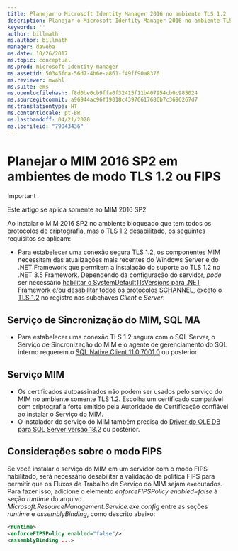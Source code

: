 ```yaml
---
title: Planejar o Microsoft Identity Manager 2016 no ambiente TLS 1.2 | Microsoft Docs
description: Planejar o Microsoft Identity Manager 2016 no ambiente TLS 1.2
keywords: ''
author: billmath
ms.author: billmath
manager: daveba
ms.date: 10/26/2017
ms.topic: conceptual
ms.prod: microsoft-identity-manager
ms.assetid: 50345fda-56d7-4b6e-a861-f49ff90a8376
ms.reviewer: mwahl
ms.suite: ems
ms.openlocfilehash: f8d0be0cb9ffa0f32415f11b407954cb0c985024
ms.sourcegitcommit: a96944ac96f19018c43976617686b7c3696267d7
ms.translationtype: HT
ms.contentlocale: pt-BR
ms.lasthandoff: 04/21/2020
ms.locfileid: "79043436"
---
```

# <a name="planning-mim-2016-sp2-in-tls-12-or-fips-mode-environments"></a>Planejar o MIM 2016 SP2 em ambientes de modo TLS 1.2 ou FIPS


> [!IMPORTANT]
> Este artigo se aplica somente ao MIM 2016 SP2

Ao instalar o MIM 2016 SP2 no ambiente bloqueado que tem todos os protocolos de criptografia, mas o TLS 1.2 desabilitado, os seguintes requisitos se aplicam:
- Para estabelecer uma conexão segura TLS 1.2, os componentes MIM necessitam das atualizações mais recentes do Windows Server e do .NET Framework que permitem a instalação do suporte ao TLS 1.2 no .NET 3.5 Framework. Dependendo da configuração do servidor, *pode* ser necessário [habilitar o SystemDefaultTlsVersions para .NET Framework](https://support.microsoft.com/help/3154520/support-for-tls-system-default-versions-included-in-the-net-framework) e/ou [desabilitar todos os protocolos SCHANNEL, exceto o TLS 1.2](https://docs.microsoft.com/windows-server/security/tls/tls-registry-settings) no registro nas subchaves *Client* e *Server*.

## <a name="mim-synchronization-service-sql-ma"></a>Serviço de Sincronização do MIM, SQL MA

- Para estabelecer uma conexão TLS 1.2 segura com o SQL Server, o Serviço de Sincronização do MIM e o agente de gerenciamento do SQL interno requerem o [SQL Native Client 11.0.7001.0](https://www.microsoft.com/download/details.aspx?id=50402) ou posterior.

## <a name="mim-service"></a>Serviço MIM
- Os certificados autoassinados não podem ser usados pelo serviço do MIM no ambiente somente TLS 1.2. Escolha um certificado compatível com criptografia forte emitido pela Autoridade de Certificação confiável ao instalar o Serviço do MIM.
- O instalador do serviço do MIM também precisa do [Driver do OLE DB para SQL Server versão 18.2](https://www.microsoft.com/download/details.aspx?id=56730) ou posterior.

## <a name="fips-mode-considerations"></a>Considerações sobre o modo FIPS

Se você instalar o serviço do MIM em um servidor com o modo FIPS habilitado, será necessário desabilitar a validação da política FIPS para permitir que os Fluxos de Trabalho de Serviço do MIM sejam executados. Para fazer isso, adicione o elemento *enforceFIPSPolicy enabled=false* à seção *runtime* do arquivo *Microsoft.ResourceManagement.Service.exe.config* entre as seções *runtime* e *assemblyBinding*, como descrito abaixo:

```XML
<runtime>
<enforceFIPSPolicy enabled="false"/>
<assemblyBinding ...>
```    
